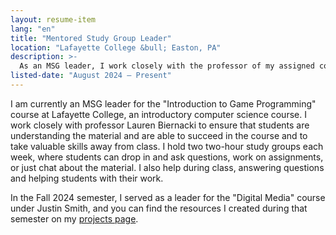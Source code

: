 ```yaml
---
layout: resume-item
lang: "en"
title: "Mentored Study Group Leader"
location: "Lafayette College &bull; Easton, PA"
description: >-
  As an MSG leader, I work closely with the professor of my assigned course to aid in student learning and achievement. I help during class and I host two two-hour mentored study groups where students can drop in and get help from me, or just work and ask questions as they arise.
listed-date: "August 2024 — Present"
---
```


I am currently an MSG leader for the "Introduction to Game Programming" course at Lafayette College, an introductory
computer science
course. I work closely with professor Lauren Biernacki to ensure that students are understanding the material and are
able to succeed
in the course and to take valuable skills away from class. I hold two two-hour study groups each week, where students
can drop in and ask questions, work on assignments, or just chat about the material. I also help during class, answering
questions and helping students with their work.

In the Fall 2024 semester, I served as a leader for the "Digital Media" course under Justin Smith, and you can find the
resources I created during that semester on my [projects page](/projects).